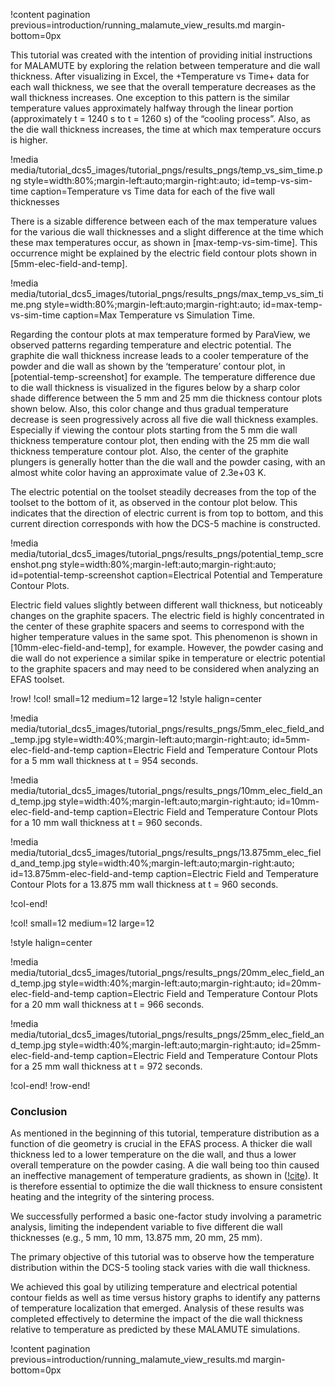 !content pagination previous=introduction/running_malamute_view_results.md
                    margin-bottom=0px

This tutorial was created with the intention of providing initial instructions for MALAMUTE by exploring the relation between temperature and die wall thickness. After visualizing in Excel, the +Temperature vs Time+ data for each wall thickness, we see that the overall temperature decreases as the wall thickness increases. One exception to this pattern is the similar temperature values approximately halfway through the linear portion (approximately t = 1240 s to t = 1260 s) of the “cooling process”. Also, as the die wall thickness increases, the time at which max temperature occurs is higher. 

!media media/tutorial_dcs5_images/tutorial_pngs/results_pngs/temp_vs_sim_time.png
       style=width:80%;margin-left:auto;margin-right:auto;
       id=temp-vs-sim-time
       caption=Temperature vs Time data for each of the five wall thicknesses

There is a sizable difference between each of the max temperature values for the various die wall thicknesses and a slight difference at the time which these max temperatures occur, as shown in [max-temp-vs-sim-time]. This occurrence might be explained by the electric field contour plots shown in [5mm-elec-field-and-temp]. 

!media media/tutorial_dcs5_images/tutorial_pngs/results_pngs/max_temp_vs_sim_time.png
       style=width:80%;margin-left:auto;margin-right:auto;
       id=max-temp-vs-sim-time
       caption=Max Temperature vs Simulation Time.

Regarding the contour plots at max temperature formed by ParaView, we observed patterns regarding temperature and electric potential. The graphite die wall thickness increase leads to a cooler temperature of the powder and die wall as shown by the ‘temperature’ contour plot, in [potential-temp-screenshot] for example. The temperature difference due to die wall thickness is visualized in the figures below by a sharp color shade difference between the 5 mm and 25 mm die thickness contour plots shown below. Also, this color change and thus gradual temperature decrease is seen progressively across all five die wall thickness examples. Especially if viewing the contour plots starting from the 5 mm die wall thickness temperature contour plot, then ending with the 25 mm die wall thickness temperature contour plot. Also, the center of the graphite plungers is generally hotter than the die wall and the powder casing, with an almost white color having an approximate value of 2.3e+03 K. 

The electric potential on the toolset steadily decreases from the top of the toolset to the bottom of it, as observed in the contour plot below. This indicates that the direction of electric current is from top to bottom, and this current direction corresponds with how the DCS-5 machine is constructed. 

!media media/tutorial_dcs5_images/tutorial_pngs/results_pngs/potential_temp_screenshot.png
    style=width:80%;margin-left:auto;margin-right:auto;
    id=potential-temp-screenshot
    caption=Electrical Potential and Temperature Contour Plots.

Electric field values slightly between different wall thickness, but noticeably changes on the graphite spacers. The electric field is highly concentrated in the center of these graphite spacers and seems to correspond with the higher temperature values in the same spot. This phenomenon is shown in [10mm-elec-field-and-temp], for example. However, the powder casing and die wall do not experience a similar spike in temperature or electric potential to the graphite spacers and may need to be considered when analyzing an EFAS toolset.

!row!
!col! small=12 medium=12 large=12
!style halign=center

!media media/tutorial_dcs5_images/tutorial_pngs/results_pngs/5mm_elec_field_and_temp.jpg
    style=width:40%;margin-left:auto;margin-right:auto;
    id=5mm-elec-field-and-temp
    caption=Electric Field and Temperature Contour Plots for a 5 mm wall thickness at t = 954 seconds.

!media media/tutorial_dcs5_images/tutorial_pngs/results_pngs/10mm_elec_field_and_temp.jpg
    style=width:40%;margin-left:auto;margin-right:auto;
    id=10mm-elec-field-and-temp
    caption=Electric Field and Temperature Contour Plots for a 10 mm wall thickness at t = 960 seconds.

!media media/tutorial_dcs5_images/tutorial_pngs/results_pngs/13.875mm_elec_field_and_temp.jpg
    style=width:40%;margin-left:auto;margin-right:auto;
    id=13.875mm-elec-field-and-temp
    caption=Electric Field and Temperature Contour Plots for a 13.875 mm wall thickness at t = 960 seconds.

!col-end!

!col! small=12 medium=12 large=12

!style halign=center

!media media/tutorial_dcs5_images/tutorial_pngs/results_pngs/20mm_elec_field_and_temp.jpg
    style=width:40%;margin-left:auto;margin-right:auto;
    id=20mm-elec-field-and-temp
    caption=Electric Field and Temperature Contour Plots for a 20 mm wall thickness at t = 966 seconds.

!media media/tutorial_dcs5_images/tutorial_pngs/results_pngs/25mm_elec_field_and_temp.jpg
    style=width:40%;margin-left:auto;margin-right:auto;
    id=25mm-elec-field-and-temp
    caption=Electric Field and Temperature Contour Plots for a 25 mm wall thickness at t = 972 seconds.

!col-end!
!row-end!

### Conclusion

As mentioned in the beginning of this tutorial, temperature distribution as a function of die geometry is crucial in the EFAS process. A thicker die wall thickness led to a lower temperature on the die wall, and thus a lower overall temperature on the powder casing. A die wall being too thin caused an ineffective management of temperature gradients, as shown in ([!cite](Preston20243dprinted)). It is therefore essential to optimize the die wall thickness to ensure consistent heating and the integrity of the sintering process.

We successfully performed a basic one-factor study involving a parametric analysis, limiting the independent variable to five different die wall thicknesses (e.g., 5 mm, 10 mm, 13.875 mm, 20 mm, 25 mm).  

The primary objective of this tutorial was to observe how the temperature distribution within the DCS-5 tooling stack varies with die wall thickness. 

We achieved this goal by utilizing temperature and electrical potential contour fields as well as time versus history graphs to identify any patterns of temperature localization that emerged. Analysis of these results was completed effectively to determine the impact of the die wall thickness relative to temperature as predicted by these MALAMUTE simulations.

!content pagination previous=introduction/running_malamute_view_results.md
                    margin-bottom=0px